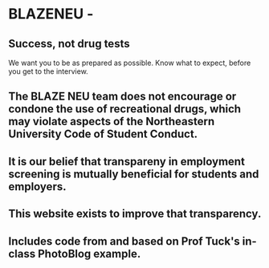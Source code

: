 # BLAZENEU - 

## Success, not drug tests
We want you to be as prepared as possible.
Know what to expect, before you get to the interview.


## The BLAZE NEU team does not encourage or condone the use of recreational drugs, which may violate aspects of the Northeastern University Code of Student Conduct.

## It is our belief that transpareny in employment screening is mutually beneficial for students and employers.

## This website exists to improve that transparency.

## Includes code from and based on Prof Tuck's in-class PhotoBlog example.

